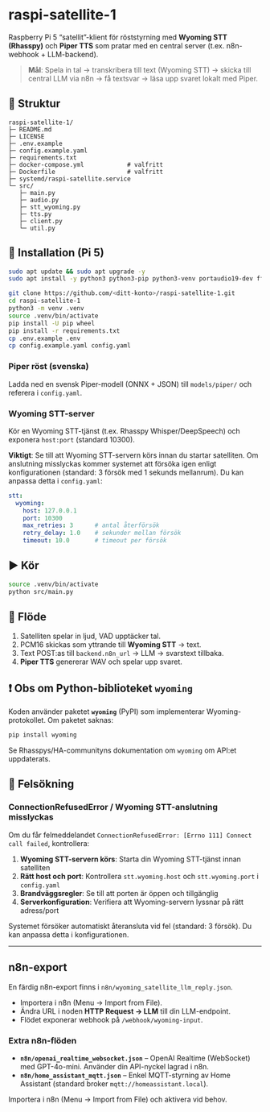 # raspi-satellite-1

Raspberry Pi 5 “satellit”-klient för röststyrning med **Wyoming STT (Rhasspy)** och **Piper TTS** som pratar med en central server (t.ex. n8n-webhook + LLM-backend).

> **Mål**: Spela in tal → transkribera till text (Wyoming STT) → skicka till central LLM via n8n → få textsvar → läsa upp svaret lokalt med Piper.

## 📁 Struktur
```
raspi-satellite-1/
├─ README.md
├─ LICENSE
├─ .env.example
├─ config.example.yaml
├─ requirements.txt
├─ docker-compose.yml            # valfritt
├─ Dockerfile                    # valfritt
├─ systemd/raspi-satellite.service
└─ src/
   ├─ main.py
   ├─ audio.py
   ├─ stt_wyoming.py
   ├─ tts.py
   ├─ client.py
   └─ util.py
```

## 🔧 Installation (Pi 5)

```bash
sudo apt update && sudo apt upgrade -y
sudo apt install -y python3 python3-pip python3-venv portaudio19-dev ffmpeg sox alsa-utils
```

```bash
git clone https://github.com/<ditt-konto>/raspi-satellite-1.git
cd raspi-satellite-1
python3 -m venv .venv
source .venv/bin/activate
pip install -U pip wheel
pip install -r requirements.txt
cp .env.example .env
cp config.example.yaml config.yaml
```

### Piper röst (svenska)
Ladda ned en svensk Piper-modell (ONNX + JSON) till `models/piper/` och referera i `config.yaml`.

### Wyoming STT-server
Kör en Wyoming STT-tjänst (t.ex. Rhasspy Whisper/DeepSpeech) och exponera `host:port` (standard 10300).

**Viktigt**: Se till att Wyoming STT-servern körs innan du startar satelliten. Om anslutning misslyckas kommer systemet att försöka igen enligt konfigurationen (standard: 3 försök med 1 sekunds mellanrum). Du kan anpassa detta i `config.yaml`:

```yaml
stt:
  wyoming:
    host: 127.0.0.1
    port: 10300
    max_retries: 3      # antal återförsök
    retry_delay: 1.0    # sekunder mellan försök
    timeout: 10.0       # timeout per försök
```

## ▶️ Kör
```bash
source .venv/bin/activate
python src/main.py
```

## 🧪 Flöde
1) Satelliten spelar in ljud, VAD upptäcker tal.
2) PCM16 skickas som yttrande till **Wyoming STT** → text.
3) Text POST:as till `backend.n8n_url` → LLM → svarstext tillbaka.
4) **Piper TTS** genererar WAV och spelar upp svaret.

## ❗ Obs om Python-biblioteket `wyoming`
Koden använder paketet **`wyoming`** (PyPI) som implementerar Wyoming-protokollet. Om paketet saknas:
```bash
pip install wyoming
```
Se Rhasspys/HA-communityns dokumentation om `wyoming` om API:et uppdaterats.

## 🔧 Felsökning

### ConnectionRefusedError / Wyoming STT-anslutning misslyckas

Om du får felmeddelandet `ConnectionRefusedError: [Errno 111] Connect call failed`, kontrollera:

1. **Wyoming STT-servern körs**: Starta din Wyoming STT-tjänst innan satelliten
2. **Rätt host och port**: Kontrollera `stt.wyoming.host` och `stt.wyoming.port` i `config.yaml`
3. **Brandväggsregler**: Se till att porten är öppen och tillgänglig
4. **Serverkonfiguration**: Verifiera att Wyoming-servern lyssnar på rätt adress/port

Systemet försöker automatiskt återansluta vid fel (standard: 3 försök). Du kan anpassa detta i konfigurationen.

---

## n8n-export
En färdig n8n-export finns i `n8n/wyoming_satellite_llm_reply.json`.
- Importera i n8n (Menu → Import from File).
- Ändra URL i noden **HTTP Request → LLM** till din LLM-endpoint.
- Flödet exponerar webhook på `/webhook/wyoming-input`.



### Extra n8n-flöden

- **`n8n/openai_realtime_websocket.json`** – OpenAI Realtime (WebSocket) med GPT-4o-mini. Använder din API-nyckel lagrad i n8n.
- **`n8n/home_assistant_mqtt.json`** – Enkel MQTT-styrning av Home Assistant (standard broker `mqtt://homeassistant.local`).

Importera i n8n (Menu → Import from File) och aktivera vid behov.
